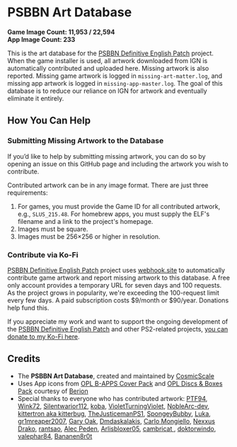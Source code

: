 # PSBBN Art Database  
**Game Image Count: 11,953 / 22,594**  
**App Image Count: 233**  

This is the art database for the [PSBBN Definitive English Patch](https://github.com/CosmicScale/PSBBN-Definitive-English-Patch) project. When the game installer is used, all artwork downloaded from IGN is automatically contributed and uploaded here. Missing artwork is also reported. Missing game artwork is logged in `missing-art-matter.log`, and missing app artwork is logged in `missing-app-master.log`. The goal of this database is to reduce our reliance on IGN for artwork and eventually eliminate it entirely.  

## How You Can Help  

### Submitting Missing Artwork to the Database  
If you’d like to help by submitting missing artwork, you can do so by opening an issue on this GitHub page and including the artwork you wish to contribute.  

Contributed artwork can be in any image format. There are just three requirements:  
1. For games, you must provide the Game ID for all contributed artwork, e.g., `SLUS_215.48`. For homebrew apps, you must supply the ELF's filename and a link to the project's homepage.
2. Images must be square.  
3. Images must be 256×256 or higher in resolution.  

### Contribute via Ko-Fi  
[PSBBN Definitive English Patch](https://github.com/CosmicScale/PSBBN-Definitive-English-Patch) project uses [webhook.site](https://webhook.site/) to automatically contribute game artwork and report missing artwork to this database. A free only account provides a temporary URL for seven days and 100 requests. As the project grows in popularity, we're exceeding the 100-request limit every few days. A paid subscription costs $9/month or $90/year. Donations help fund this.

If you appreciate my work and want to support the ongoing development of the [PSBBN Definitive English Patch](https://github.com/CosmicScale/PSBBN-Definitive-English-Patch) and other PS2-related projects, [you can donate to my Ko-Fi here](https://ko-fi.com/cosmicscale).

## Credits
- The **PSBBN Art Database**, created and maintained by [CosmicScale](https://github.com/CosmicScale)
- Uses App icons from [OPL B-APPS Cover Pack](https://www.psx-place.com/resources/opl-b-apps-cover-pack.1440/) and [OPL Discs & Boxes Pack](https://www.psx-place.com/resources/opl-discs-boxes-pack.1439/) courtesy of [Berion](https://www.psx-place.com/resources/authors/berion.1431/)
- Special thanks to everyone who has contributed artwork: [PTF94](https://github.com/PTF94), [Wink72](https://github.com/Wink72), [Silentwarior112](https://github.com/Silentwarior112), [koba](https://github.com/kobacat), [VioletTurningViolet](https://github.com/VioletTurningViolet), [NobleArc-dev](https://github.com/NobleArc-dev), [kittertron aka kitterbug](https://github.com/kittertron), [TheJusticemanPS1](https://github.com/TheJusticemanPS1), [SpongeyBubby](https://github.com/SpongeyBubby), [Luka](https://github.com/LukaUrushibara), [gr1mreaper2007](https://github.com/gr1mreaper2007), [Gary Oak](https://github.com/GaryOak420), [Dmdaskalakis](https://github.com/Dmdaskalakis), [Carlo Mongiello](https://github.com/carlocgc), [Nexxus Drako](https://github.com/Nexxus-Drako), [rantsao](https://github.com/rantsao), [Alec Peden](https://github.com/the8thsign), [Arlisbloxer05](https://github.com/Arlisbloxer05), [cambricat ](https://github.com/cambricat), [doktorwindo](https://github.com/doktorwindo), [valephar84](https://github.com/valephar84), [Bananen8r0t](https://github.com/Bananen8r0t)